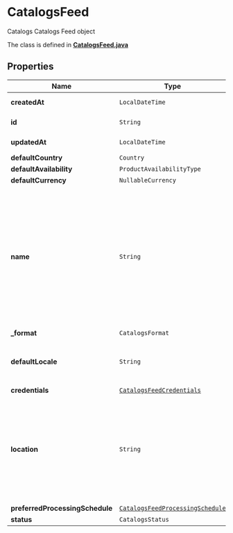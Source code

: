 

# CatalogsFeed

Catalogs Catalogs Feed object

The class is defined in **[CatalogsFeed.java](../../src/main/java/org/openapitools/model/CatalogsFeed.java)**

## Properties

Name | Type | Description | Notes
------------ | ------------- | ------------- | -------------
**createdAt** | `LocalDateTime` |  |  [optional property]
**id** | `String` |  |  [optional property]
**updatedAt** | `LocalDateTime` |  |  [optional property]
**defaultCountry** | `Country` |  | 
**defaultAvailability** | `ProductAvailabilityType` |  | 
**defaultCurrency** | `NullableCurrency` |  | 
**name** | `String` | A human-friendly name associated to a given feed. This value is currently nullable due to historical reasons. It is expected to become non-nullable in the future. | 
**_format** | `CatalogsFormat` |  | 
**defaultLocale** | `String` | The locale used within a feed for product descriptions. | 
**credentials** | [`CatalogsFeedCredentials`](CatalogsFeedCredentials.md) |  | 
**location** | `String` | The URL where a feed is available for download. This URL is what Pinterest will use to download a feed for processing. | 
**preferredProcessingSchedule** | [`CatalogsFeedProcessingSchedule`](CatalogsFeedProcessingSchedule.md) |  | 
**status** | `CatalogsStatus` |  | 















